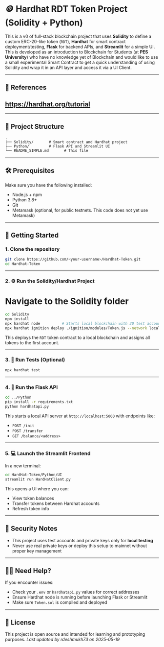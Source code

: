 # 🪙 Hardhat RDT Token Project (Solidity + Python)

This is a v0 of full-stack blockchain project that uses **Solidity** to define a custom ERC-20–like token (`RDT`), **Hardhat** for smart contract deployment/testing, **Flask** for backend APIs, and **Streamlit** for a simple UI.
This is developed as an introduction to Blockchain for Students (at **PES University**) who have no knowledge yet of Blockchain and would like to use a small experimental Smart Contract to get a quick understanding of using Solidity and wrap it in an API layer and access it via a UI Client.

---

## 🔗 References

## https://hardhat.org/tutorial

---

## 📁 Project Structure

```
.
├── Solidity/       # Smart contract and Hardhat project
├── Python/         # Flask API and Streamlit UI
└── README_SIMPLE.md       # This file
```

---

## 🛠 Prerequisites

Make sure you have the following installed:

- Node.js + npm
- Python 3.8+
- Git
- Metamask (optional, for public testnets. This code does not yet use Metamask)

---

## 🚀 Getting Started

### 1. Clone the repository

```bash
git clone https://github.com/<your-username>/Hardhat-Token.git
cd Hardhat-Token
```

---

### 2. ⚙️ Run the Solidity/Hardhat Project

# Navigate to the Solidity folder

```bash
cd Solidity
npm install
npx hardhat node          # Starts local blockchain with 20 test accounts
npx hardhat ignition deploy ./ignition/modules/Token.js --network localhost
```

This deploys the `RDT` token contract to a local blockchain and assigns all tokens to the first account.

---

### 3. 🧪 Run Tests (Optional)

```bash
npx hardhat test
```

---

### 4. 🔗 Run the Flask API

```bash
cd ../Python
pip install -r requirements.txt
python hardhatapi.py
```

This starts a local API server at `http://localhost:5000` with endpoints like:

- `POST /init`
- `POST /transfer`
- `GET /balance/<address>`

---

### 5. 💻 Launch the Streamlit Frontend

In a new terminal:

```bash
cd HardHat-Token/Python/UI
streamlit run HardHatClient.py
```

This opens a UI where you can:

- View token balances
- Transfer tokens between Hardhat accounts
- Refresh token info

---

## 🔐 Security Notes

- This project uses test accounts and private keys only for **local testing**
- Never use real private keys or deploy this setup to mainnet without proper key management

---

## 🙋‍♂️ Need Help?

If you encounter issues:

- Check your `.env` or `hardhatapi.py` values for correct addresses
- Ensure Hardhat node is running before launching Flask or Streamlit
- Make sure `Token.sol` is compiled and deployed

---

## 📃 License

This project is open source and intended for learning and prototyping purposes.
_Last updated by rdeshmukh73 on 2025-05-19_
